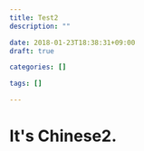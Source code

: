 ```yaml
---
title: Test2
description: ""

date: 2018-01-23T18:38:31+09:00
draft: true

categories: []

tags: []

---
```


# It's Chinese2.
